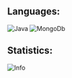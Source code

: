 
## Languages:
![Java](https://img.shields.io/badge/-Java-090909?style=for-the-badge&logoColor=E9D54D)
![MongoDb](https://img.shields.io/badge/-MongoDb-324252?style=for-the-badge&logoColor=E9D54D)

## Statistics:

![Info](https://github-readme-stats.vercel.app/api?username=toper9636&show_icons=true&theme=dracula)
